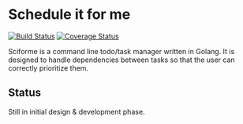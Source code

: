 Schedule it for me
==================

[![Build Status](https://drone.io/github.com/anupcshan/sciforme/status.png)](https://drone.io/github.com/anupcshan/sciforme/latest)
[![Coverage Status](https://coveralls.io/repos/anupcshan/sciforme/badge.png?branch=master)](https://coveralls.io/r/anupcshan/sciforme?branch=master)

Sciforme is a command line todo/task manager written in Golang. It is designed to handle dependencies between tasks so that the user can correctly prioritize them.

Status
------
Still in initial design & development phase.
